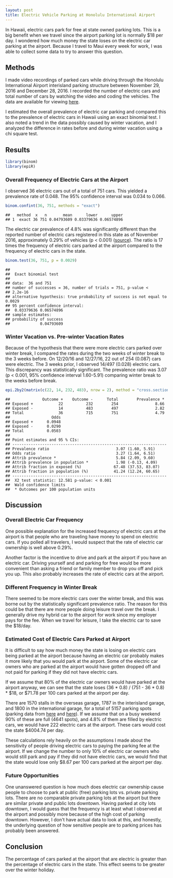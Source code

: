 ```yaml
---
layout: post
title: Electric Vehicle Parking at Honolulu International Airport
---
```


In Hawaii, electric cars park for free at state owned parking lots. This is a big benefit when we travel since the airport parking lot is normally $18 per day. I wondered how much money the state loses on the electric car parking at the airport. Because I travel to Maui every week for work, I was able to collect some data to try to answer this question.

## Methods
I made video recordings of parked cars while driving through the Honolulu International Airport interisland parking structure between November 29, 2016 and December 28, 2016. I recorded the number of electric cars and total number of cars by watching the video and coding the vehicles. The data are available for viewing [here](https://docs.google.com/spreadsheets/d/1_k6RM5mQr2QJw2fuoNn_V8xkckfq59Nqh-xfWuOHA-Y/edit?usp=sharing).

I estimated the overall prevalence of electric car parking and compared this to the prevalence of electric cars in Hawaii using an exact binomial test. I also noted a trend in the data possibly caused by winter vacation, and I analyzed the difference in rates before and during winter vacation using a chi square test.

## Results

```r
library(binom)
library(epiR)
```
### Overall Frequency of Electric Cars at the Airport
I observed 36 electric cars out of a total of 751 cars. This yielded a prevalence rate of 0.048. The 95% confidence interval was 0.034 to 0.066.


```r
binom.confint(36, 751, methods = "exact")
```

```
##   method  x   n       mean      lower      upper
## 1  exact 36 751 0.04793609 0.03379636 0.06574896
```

The electric car prevalence of 4.8% was significantly different than the reported number of electric cars registered in this state as of November 2016, approximately 0.29% of vehicles (p < 0.001) ([source](https://energy.hawaii.gov/wp-content/uploads/2011/08/FF_Nov2016.pdf)).  The ratio is 17 times the frequency of electric cars parked at the airport compared to the frequency of electric cars in the state.

```r
binom.test(36, 751, p = 0.0029)
```

```
## 
## 	Exact binomial test
## 
## data:  36 and 751
## number of successes = 36, number of trials = 751, p-value <
## 2.2e-16
## alternative hypothesis: true probability of success is not equal to 0.0029
## 95 percent confidence interval:
##  0.03379636 0.06574896
## sample estimates:
## probability of success 
##             0.04793609
```

### Winter Vacation vs. Pre-winter Vacation Rates

Because of the hypothesis that there were more electric cars parked over winter break, I compared the rates during the two weeks of winter break to the 3 weeks before. On 12/20/16 and 12/27/16, 22 out of 254 (0.087) cars were electric. The 3 weeks prior, I observed 14/497 (0.028) electric cars. This discrepancy was statistically significant. The prevalence ratio was 3.07 (p < 0.001, 95% confidence interval 1.60-5.91) comparing winter break to the weeks before break.


```r
epi.2by2(matrix(c(22, 14, 232, 483), nrow = 2), method = "cross.sectional")
```

```
##              Outcome +    Outcome -      Total        Prevalence *
## Exposed +           22          232        254                8.66
## Exposed -           14          483        497                2.82
## Total               36          715        751                4.79
##                  Odds
## Exposed +      0.0948
## Exposed -      0.0290
## Total          0.0503
## 
## Point estimates and 95 % CIs:
## -------------------------------------------------------------------
## Prevalence ratio                             3.07 (1.60, 5.91)
## Odds ratio                                   3.27 (1.64, 6.51)
## Attrib prevalence *                          5.84 (2.09, 9.60)
## Attrib prevalence in population *            1.98 (-0.13, 4.09)
## Attrib fraction in exposed (%)              67.48 (37.53, 83.07)
## Attrib fraction in population (%)           41.24 (12.24, 60.65)
## -------------------------------------------------------------------
##  X2 test statistic: 12.581 p-value: < 0.001
##  Wald confidence limits
##  * Outcomes per 100 population units
```


## Discussion
### Overall Electric Car Frequency
One possible explanation for the increased frequency of electric cars at the airport is that people who are traveling have money to spend on electric cars. If you polled all travelers, I would suspect that the rate of electric car ownership is well above 0.29%. 

Another factor is the incentive to drive and park at the airport if you have an electric car. Driving yourself and and parking for free would be more convenient than asking a friend or family member to drop you off and pick you up. This also probably increases the rate of electric cars at the airport.

### Different Frequency in Winter Break
There seemed to be more electric cars over the winter break, and this was borne out by the statistically significant prevalence ratio. The reason for this could be that there are more people doing leisure travel over the break. I generally drive my hybrid car to the airport for work since my employer pays for the fee. When we travel for leisure, I take the electric car to save the $18/day. 

### Estimated Cost of Electric Cars Parked at Airport

It is difficult to say how much money the state is losing on electric cars being parked at the airport because having an electric car probably makes it more likely that you would park at the airport. Some of the electric car owners who are parked at the airport would have gotten dropped off and not paid for parking if they did not have electric cars.

If we assume that 80% of the electric car owners would have parked at the airport anyway, we can see that the state loses (36 * 0.8) / (751 - 36 * 0.8) * $18, or $71.78 per 100 cars parked at the airport per day. 

There are 1570 stalls in the overseas garage, 1787 in the interisland garage, and 1800 in the international garage, for a total of 5157 parking spots (parking data from [here](http://hawaii.gov/hnl/airport-parking/lot-d-main-terminal) and [here](http://hawaii.gov/hnl/airport-parking/lot-m-interisland-terminal)). If we assume that on a busy weekend 90% of these are full (4641 spots), and 4.8% of them are filled by electric cars, we would have 222 electric cars at the airport. These cars would cost the state $4004.74 per day.

These calculations rely heavily on the assumptions I made about the sensitivity of people driving electric cars to paying the parking fee at the airport. If we change the number to only 10% of electric car owners who would still park and pay if they did not have electric cars, we would find that the state would lose only $8.67 per 100 cars parked at the airport per day.

### Future Opportunities
One unanswered question is how much does electric car ownership cause people to choose to park at public (free) parking lots vs. private parking lots. There are no comparable private parking lots at the airport but there are similar private and public lots downtown. Having parked at city lots downtown, I would guess that the frequency is at least what I observed at the airport and possibly more because of the high cost of parking downtown. However, I don't have actual data to look at this, and honestly, the underlying question of how sensitive people are to parking prices has probably been answered.

## Conclusion
The percentage of cars parked at the airport that are electric is greater than the  percentage of electric cars in the state. This effect seems to be greater over the winter holiday. 
